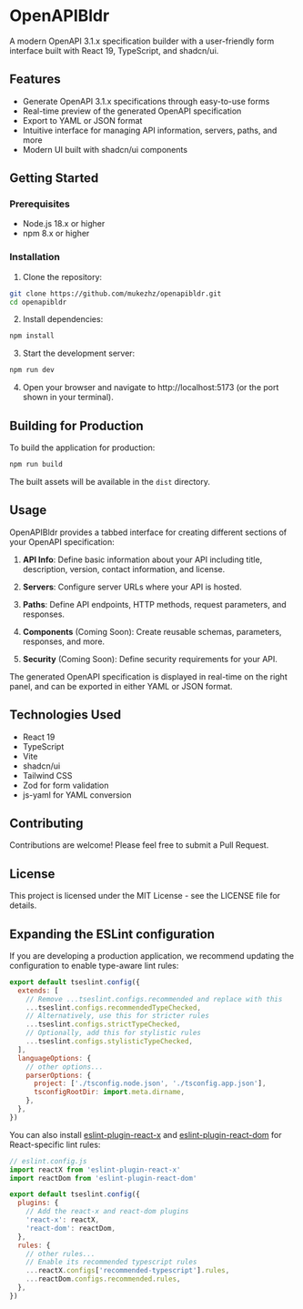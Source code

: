 # OpenAPIBldr

A modern OpenAPI 3.1.x specification builder with a user-friendly form interface built with React 19, TypeScript, and shadcn/ui.

## Features

- Generate OpenAPI 3.1.x specifications through easy-to-use forms
- Real-time preview of the generated OpenAPI specification
- Export to YAML or JSON format
- Intuitive interface for managing API information, servers, paths, and more
- Modern UI built with shadcn/ui components

## Getting Started

### Prerequisites

- Node.js 18.x or higher
- npm 8.x or higher

### Installation

1. Clone the repository:

```bash
git clone https://github.com/mukezhz/openapibldr.git
cd openapibldr
```

2. Install dependencies:

```bash
npm install
```

3. Start the development server:

```bash
npm run dev
```

4. Open your browser and navigate to http://localhost:5173 (or the port shown in your terminal).

## Building for Production

To build the application for production:

```bash
npm run build
```

The built assets will be available in the `dist` directory.

## Usage

OpenAPIBldr provides a tabbed interface for creating different sections of your OpenAPI specification:

1. **API Info**: Define basic information about your API including title, description, version, contact information, and license.

2. **Servers**: Configure server URLs where your API is hosted.

3. **Paths**: Define API endpoints, HTTP methods, request parameters, and responses.

4. **Components** (Coming Soon): Create reusable schemas, parameters, responses, and more.

5. **Security** (Coming Soon): Define security requirements for your API.

The generated OpenAPI specification is displayed in real-time on the right panel, and can be exported in either YAML or JSON format.

## Technologies Used

- React 19
- TypeScript
- Vite
- shadcn/ui
- Tailwind CSS
- Zod for form validation
- js-yaml for YAML conversion

## Contributing

Contributions are welcome! Please feel free to submit a Pull Request.

## License

This project is licensed under the MIT License - see the LICENSE file for details.

## Expanding the ESLint configuration

If you are developing a production application, we recommend updating the configuration to enable type-aware lint rules:

```js
export default tseslint.config({
  extends: [
    // Remove ...tseslint.configs.recommended and replace with this
    ...tseslint.configs.recommendedTypeChecked,
    // Alternatively, use this for stricter rules
    ...tseslint.configs.strictTypeChecked,
    // Optionally, add this for stylistic rules
    ...tseslint.configs.stylisticTypeChecked,
  ],
  languageOptions: {
    // other options...
    parserOptions: {
      project: ['./tsconfig.node.json', './tsconfig.app.json'],
      tsconfigRootDir: import.meta.dirname,
    },
  },
})
```

You can also install [eslint-plugin-react-x](https://github.com/Rel1cx/eslint-react/tree/main/packages/plugins/eslint-plugin-react-x) and [eslint-plugin-react-dom](https://github.com/Rel1cx/eslint-react/tree/main/packages/plugins/eslint-plugin-react-dom) for React-specific lint rules:

```js
// eslint.config.js
import reactX from 'eslint-plugin-react-x'
import reactDom from 'eslint-plugin-react-dom'

export default tseslint.config({
  plugins: {
    // Add the react-x and react-dom plugins
    'react-x': reactX,
    'react-dom': reactDom,
  },
  rules: {
    // other rules...
    // Enable its recommended typescript rules
    ...reactX.configs['recommended-typescript'].rules,
    ...reactDom.configs.recommended.rules,
  },
})
```
